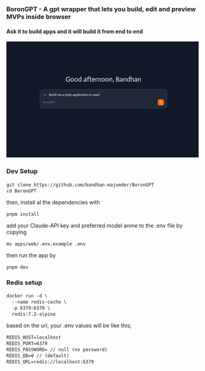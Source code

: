 ### BoronGPT - A gpt wrapper that lets you build, edit and preview MVPs inside browser

#### Ask it to build apps and it will build it from end to end

![home page](/assets/image.png)

### Dev Setup
```
git clone https://github.com/bandhan-majumder/BoronGPT
cd BoronGPT
```
then, install al the dependencies with 
```
pnpm install
```
add your Claude-API key and preferred model anme to the .env file by copying
```
mv apps/web/.env.example .env
```
then run the app by
```
pnpm dev
```

### Redis setup
```
docker run -d \
  --name redis-cache \
  -p 6379:6379 \
  redis:7.2-alpine
```
based on the url,
your .env values will be like this;
```
REDIS_HOST=localhost
REDIS_PORT=6379
REDIS_PASSWORD= // null (no password)
REDIS_DB=0 // (default)
REDIS_URL=redis://localhost:6379
```
